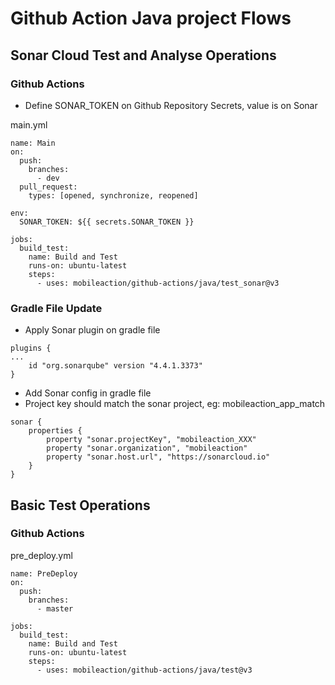 # Github Action Java project Flows

## Sonar Cloud Test and Analyse Operations

### Github Actions

- Define SONAR_TOKEN on Github Repository Secrets, value is on Sonar

main.yml
```
name: Main
on:
  push:
    branches:
      - dev
  pull_request:
    types: [opened, synchronize, reopened]

env:
  SONAR_TOKEN: ${{ secrets.SONAR_TOKEN }}

jobs:
  build_test:
    name: Build and Test
    runs-on: ubuntu-latest
    steps:
      - uses: mobileaction/github-actions/java/test_sonar@v3
```

### Gradle File Update

- Apply Sonar plugin on gradle file
```
plugins {
...
    id "org.sonarqube" version "4.4.1.3373"
}
```

- Add Sonar config in gradle file
- Project key should match the sonar project, eg: mobileaction_app_match
```
sonar {
    properties {
        property "sonar.projectKey", "mobileaction_XXX"
        property "sonar.organization", "mobileaction"
        property "sonar.host.url", "https://sonarcloud.io"
    }
}
```

## Basic Test Operations

### Github Actions

pre_deploy.yml
```
name: PreDeploy
on:
  push:
    branches:
      - master

jobs:
  build_test:
    name: Build and Test
    runs-on: ubuntu-latest
    steps:
      - uses: mobileaction/github-actions/java/test@v3
```
